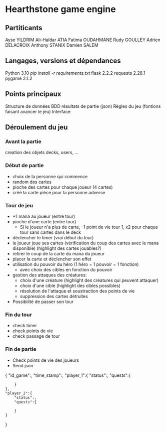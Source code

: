 # Hearthstone game engine

## Partiticants

Ayse YILDRIM
Ali-Haïdar ATIA
Fatima OUDAHMANE
Rudy GOULLEY
Adrien DELACROIX
Anthony STANIX
Damien SALEM

## Langages, versions et dépendances

Python 3.10
*pip install -r requirements.txt*
flask 2.2.2
requests 2.28.1
pygame 2.1.2

## Points principaux

Structure de données
BDD résultats de partie (json)
Règles du jeu (fontions faisant avancer le jeu)
Interface

## Déroulement du jeu

### Avant la partie

creation des objets decks, users, ...

### Début de partie

* choix de la personne qui commence
* random des cartes
* pioche des cartes pour chaque joueur (4 cartes)
* créé la carte pièce pour la personne adverse

### Tour de jeu

* +1 mana au joueur (entre tour)
* pioche d'une carte (entre tour)
  * Si le joueur n'a plus de carte, -1 point de vie tour 1, x2 pour chaque tour sans cartes dans le deck
* déclencher le timer (vrai début du tour)
* le joueur joue ses cartes (vérification du coup des cartes avec le mana disponible) (highlight des cartes jouables?)
* retirer le coup de la carte du mana du joueur
* placer la carte et déclencher son effet
* utilisation du pouvoir du héro (1 héro = 1 pouvoir = 1 fonction)
  * avec choix des cibles en fonction du pouvoir
* gestion des attaques des créatures:
  * choix d'une créature (highlight des créatures qui peuvent attaquer)
  * choix d'une cible (highlight des cibles possibles)
  * résolution de l'attaque et soustraction des points de vie
  * suppression des cartes détruites
* Possibilité de passer son tour

### Fin du tour

* check timer
* check points de vie
* check passage de tour

### Fin de partie

* Check points de vie des joueurs
* Send json

{
    "id_game":,
    "time_stamp":,
    "player_1":{
        "status":,
        "quests":{

        }
    },
    "player_2":{
        "status":,
        "quests":{
            
        }
    }
}
